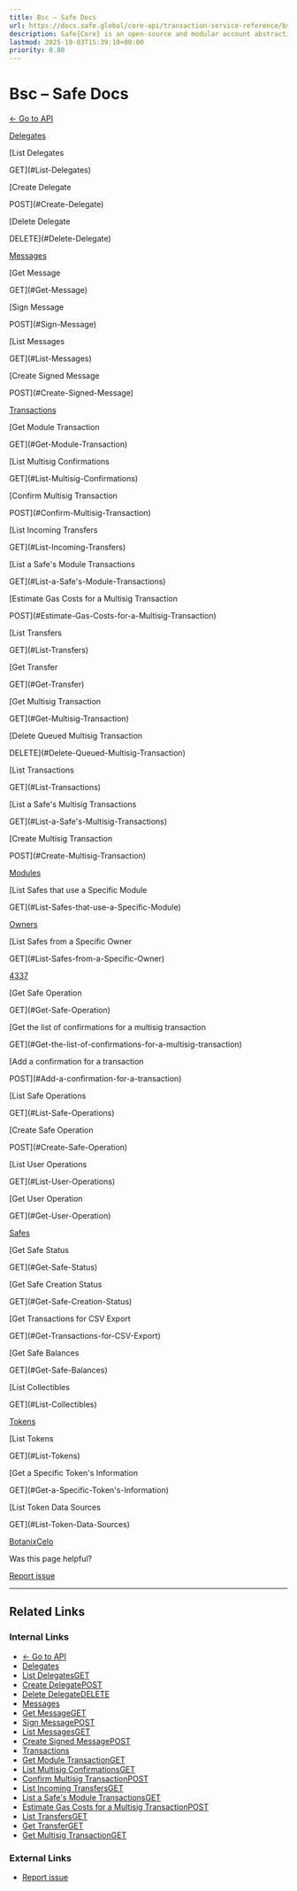 ```yaml
---
title: Bsc – Safe Docs
url: https://docs.safe.global/core-api/transaction-service-reference/bsc
description: Safe{Core} is an open-source and modular account abstraction stack. Learn about its features and how to use it.
lastmod: 2025-10-03T15:39:10+00:00
priority: 0.80
---
```


# Bsc – Safe Docs

[← Go to API](/core-api/transaction-service-overview)

[Delegates](#Delegates)

[List Delegates

GET](#List-Delegates)

[Create Delegate

POST](#Create-Delegate)

[Delete Delegate

DELETE](#Delete-Delegate)

[Messages](#Messages)

[Get Message

GET](#Get-Message)

[Sign Message

POST](#Sign-Message)

[List Messages

GET](#List-Messages)

[Create Signed Message

POST](#Create-Signed-Message)

[Transactions](#Transactions)

[Get Module Transaction

GET](#Get-Module-Transaction)

[List Multisig Confirmations

GET](#List-Multisig-Confirmations)

[Confirm Multisig Transaction

POST](#Confirm-Multisig-Transaction)

[List Incoming Transfers

GET](#List-Incoming-Transfers)

[List a Safe's Module Transactions

GET](#List-a-Safe's-Module-Transactions)

[Estimate Gas Costs for a Multisig Transaction

POST](#Estimate-Gas-Costs-for-a-Multisig-Transaction)

[List Transfers

GET](#List-Transfers)

[Get Transfer

GET](#Get-Transfer)

[Get Multisig Transaction

GET](#Get-Multisig-Transaction)

[Delete Queued Multisig Transaction

DELETE](#Delete-Queued-Multisig-Transaction)

[List Transactions

GET](#List-Transactions)

[List a Safe's Multisig Transactions

GET](#List-a-Safe's-Multisig-Transactions)

[Create Multisig Transaction

POST](#Create-Multisig-Transaction)

[Modules](#Modules)

[List Safes that use a Specific Module

GET](#List-Safes-that-use-a-Specific-Module)

[Owners](#Owners)

[List Safes from a Specific Owner

GET](#List-Safes-from-a-Specific-Owner)

[4337](#4337)

[Get Safe Operation

GET](#Get-Safe-Operation)

[Get the list of confirmations for a multisig transaction

GET](#Get-the-list-of-confirmations-for-a-multisig-transaction)

[Add a confirmation for a transaction

POST](#Add-a-confirmation-for-a-transaction)

[List Safe Operations

GET](#List-Safe-Operations)

[Create Safe Operation

POST](#Create-Safe-Operation)

[List User Operations

GET](#List-User-Operations)

[Get User Operation

GET](#Get-User-Operation)

[Safes](#Safes)

[Get Safe Status

GET](#Get-Safe-Status)

[Get Safe Creation Status

GET](#Get-Safe-Creation-Status)

[Get Transactions for CSV Export

GET](#Get-Transactions-for-CSV-Export)

[Get Safe Balances

GET](#Get-Safe-Balances)

[List Collectibles

GET](#List-Collectibles)

[Tokens](#Tokens)

[List Tokens

GET](#List-Tokens)

[Get a Specific Token's Information

GET](#Get-a-Specific-Token's-Information)

[List Token Data Sources

GET](#List-Token-Data-Sources)

[Botanix](/core-api/transaction-service-reference/botanix "Botanix")[Celo](/core-api/transaction-service-reference/celo "Celo")

Was this page helpful?

[Report issue](https://github.com/safe-global/safe-docs/issues/new?assignees=&labels=nextra-feedback&projects=&template=nextra-feedback.yml&title=%5BFeedback%5D+)

---

## Related Links

### Internal Links

- [← Go to API](https://docs.safe.global/core-api/transaction-service-overview)
- [Delegates](https://docs.safe.global/core-api/transaction-service-reference/bsc#Delegates)
- [List DelegatesGET](https://docs.safe.global/core-api/transaction-service-reference/bsc#List-Delegates)
- [Create DelegatePOST](https://docs.safe.global/core-api/transaction-service-reference/bsc#Create-Delegate)
- [Delete DelegateDELETE](https://docs.safe.global/core-api/transaction-service-reference/bsc#Delete-Delegate)
- [Messages](https://docs.safe.global/core-api/transaction-service-reference/bsc#Messages)
- [Get MessageGET](https://docs.safe.global/core-api/transaction-service-reference/bsc#Get-Message)
- [Sign MessagePOST](https://docs.safe.global/core-api/transaction-service-reference/bsc#Sign-Message)
- [List MessagesGET](https://docs.safe.global/core-api/transaction-service-reference/bsc#List-Messages)
- [Create Signed MessagePOST](https://docs.safe.global/core-api/transaction-service-reference/bsc#Create-Signed-Message)
- [Transactions](https://docs.safe.global/core-api/transaction-service-reference/bsc#Transactions)
- [Get Module TransactionGET](https://docs.safe.global/core-api/transaction-service-reference/bsc#Get-Module-Transaction)
- [List Multisig ConfirmationsGET](https://docs.safe.global/core-api/transaction-service-reference/bsc#List-Multisig-Confirmations)
- [Confirm Multisig TransactionPOST](https://docs.safe.global/core-api/transaction-service-reference/bsc#Confirm-Multisig-Transaction)
- [List Incoming TransfersGET](https://docs.safe.global/core-api/transaction-service-reference/bsc#List-Incoming-Transfers)
- [List a Safe's Module TransactionsGET](https://docs.safe.global/core-api/transaction-service-reference/bsc#List-a-Safe's-Module-Transactions)
- [Estimate Gas Costs for a Multisig TransactionPOST](https://docs.safe.global/core-api/transaction-service-reference/bsc#Estimate-Gas-Costs-for-a-Multisig-Transaction)
- [List TransfersGET](https://docs.safe.global/core-api/transaction-service-reference/bsc#List-Transfers)
- [Get TransferGET](https://docs.safe.global/core-api/transaction-service-reference/bsc#Get-Transfer)
- [Get Multisig TransactionGET](https://docs.safe.global/core-api/transaction-service-reference/bsc#Get-Multisig-Transaction)

### External Links

- [Report issue](https://github.com/safe-global/safe-docs/issues/new?assignees=&labels=nextra-feedback&projects=&template=nextra-feedback.yml&title=%5BFeedback%5D+)
